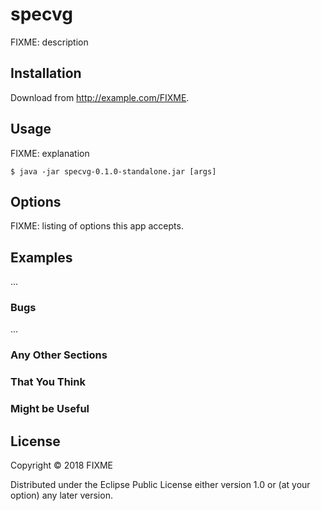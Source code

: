 # specvg

FIXME: description

## Installation

Download from http://example.com/FIXME.

## Usage

FIXME: explanation

    $ java -jar specvg-0.1.0-standalone.jar [args]

## Options

FIXME: listing of options this app accepts.

## Examples

...

### Bugs

...

### Any Other Sections
### That You Think
### Might be Useful

## License

Copyright © 2018 FIXME

Distributed under the Eclipse Public License either version 1.0 or (at
your option) any later version.
